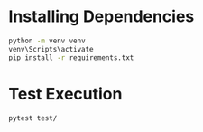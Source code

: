 # Installing Dependencies
```sh
python -m venv venv
venv\Scripts\activate
pip install -r requirements.txt
```


# Test Execution
```sh
pytest test/
```